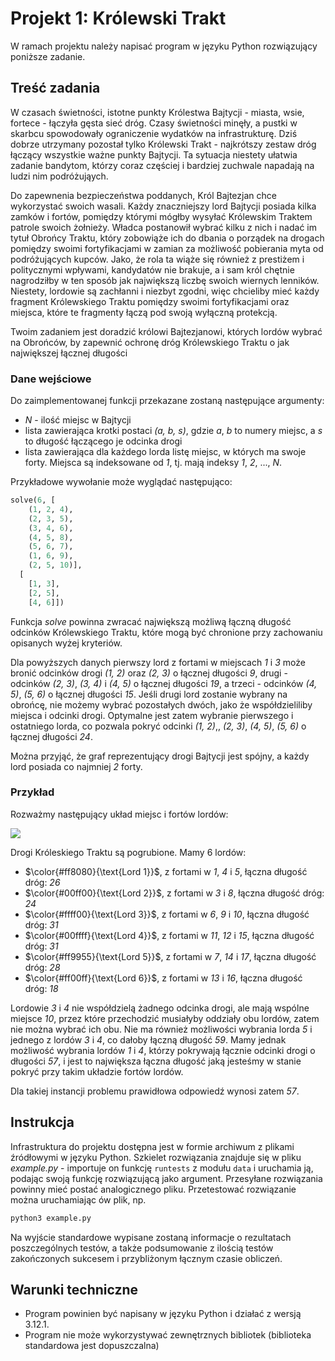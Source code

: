 # Projekt 1: Królewski Trakt

W ramach projektu należy napisać program w języku Python rozwiązujący
poniższe zadanie.

## Treść zadania[](#treść-zadania)

W czasach świetności, istotne punkty Królestwa Bajtycji - miasta, wsie,
fortece - łączyła gęsta sieć dróg. Czasy świetności minęły, a pustki w
skarbcu spowodowały ograniczenie wydatków na infrastrukturę. Dziś dobrze
utrzymany pozostał tylko Królewski Trakt - najkrótszy zestaw dróg
łączący wszystkie ważne punkty Bajtycji. Ta sytuacja niestety ułatwia
zadanie bandytom, którzy coraz częściej i bardziej zuchwale napadają na
ludzi nim podróżująych.

Do zapewnenia bezpieczeństwa poddanych, Król Bajtezjan chce wykorzystać
swoich wasali. Każdy znaczniejszy lord Bajtycji posiada kilka zamków i
fortów, pomiędzy którymi mógłby wysyłać Królewskim Traktem patrole
swoich żołnieży. Władca postanowił wybrać kilku z nich i nadać im tytuł
Obrońcy Traktu, który zobowiąże ich do dbania o porządek na drogach
pomiędzy swoimi fortyfikacjami w zamian za możliwość pobierania myta od
podróżujących kupców. Jako, że rola ta wiąże się również z prestiżem i
politycznymi wpływami, kandydatów nie brakuje, a i sam król chętnie
nagrodziłby w ten sposób jak największą liczbę swoich wiernych lenników.
Niestety, lordowie są zachłanni i niezbyt zgodni, więc chcieliby mieć
każdy fragment Królewskiego Traktu pomiędzy swoimi fortyfikacjami oraz
miejsca, które te fragmenty łączą pod swoją wyłączną protekcją.

Twoim zadaniem jest doradzić królowi Bajtezjanowi, których lordów wybrać
na Obrońców, by zapewnić ochronę dróg Królewskiego Traktu o jak
największej łącznej długości

### Dane wejściowe[](#dane-wejściowe)

Do zaimplementowanej funkcji przekazane zostaną następujące argumenty:

-   *N* - ilość miejsc w Bajtycji
-   lista zawierająca krotki postaci *(a, b, s)*, gdzie *a*, *b* to
    numery miejsc, a *s* to długość łączącego je odcinka drogi
-   lista zawierająca dla każdego lorda listę miejsc, w których ma swoje
    forty. Miejsca są indeksowane od *1*, tj. mają indeksy *1*, *2*,
    ..., *N*.

Przykładowe wywołanie może wyglądać następująco:

```py highlight
solve(6, [
    (1, 2, 4),
    (2, 3, 5),
    (3, 4, 6),
    (4, 5, 8),
    (5, 6, 7),
    (1, 6, 9),
    (2, 5, 10)],
  [
    [1, 3],
    [2, 5],
    [4, 6]])
```

Funkcja *solve* powinna zwracać największą możliwą łączną długość
odcinków Królewskiego Traktu, które mogą być chronione przy zachowaniu
opisanych wyżej kryteriów.

Dla powyższych danych pierwszy lord z fortami w miejscach *1* i *3* może
bronić odcinków drogi *(1, 2)* oraz *(2, 3)* o łącznej długości *9*,
drugi - odcinków *(2, 3)*, *(3, 4)* i *(4, 5)* o łącznej długości *19*,
a trzeci - odcinków *(4, 5)*, *(5, 6)* o łącznej długości *15*. Jeśli
drugi lord zostanie wybrany na obrońcę, nie możemy wybrać pozostałych
dwóch, jako że współdzieliliby miejsca i odcinki drogi. Optymalne jest
zatem wybranie pierwszego i ostatniego lorda, co pozwala pokryć odcinki
*(1, 2)*,, *(2, 3)*, *(4, 5)*, *(5, 6)* o łącznej długości *24*.

Można przyjąć, że graf reprezentujący drogi Bajtycji jest spójny, a
każdy lord posiada co najmniej *2* forty.

### Przykład[](#przykład)

Rozważmy następujący układ miejsc i fortów lordów:

![](Info/Projekt%201_%20Kr%C3%B3lewski%20Trakt%20_%20algograf_pliki/example.png)

Drogi Króleskiego Traktu są pogrubione. Mamy 6 lordów:

-   $\color{#ff8080}{\text{Lord 1}}$, z fortami w *1*, *4* i *5*, łączna długość dróg: *26*
-   $\color{#00ff00}{\text{Lord 2}}$, z fortami w *3* i *8*, łączna długość dróg: *24*
-   $\color{#ffff00}{\text{Lord 3}}$, z fortami w *6*, *9* i *10*, łączna długość dróg: *31*
-   $\color{#00ffff}{\text{Lord 4}}$, z fortami w *11*, *12* i *15*, łączna długość dróg: *31*
-   $\color{#ff9955}{\text{Lord 5}}$, z fortami w *7*, *14* i *17*, łączna długość dróg: *28*
-   $\color{#ff00ff}{\text{Lord 6}}$, z fortami w *13* i *16*, łączna długość dróg: *18*

Lordowie *3* i *4* nie współdzielą żadnego odcinka drogi, ale mają
wspólne miejsce *10*, przez które przechodzić musiałyby oddziały obu
lordów, zatem nie można wybrać ich obu. Nie ma również możliwości
wybrania lorda *5* i jednego z lordów *3* i *4*, co dałoby łączną
długość *59*. Mamy jednak możliwość wybrania lordów *1* i *4*, którzy
pokrywają łącznie odcinki drogi o długości *57*, i jest to największa
łączna długość jaką jesteśmy w stanie pokryć przy takim układzie fortów
lordów.

Dla takiej instancji problemu prawidłowa odpowiedź wynosi zatem *57*.

## Instrukcja[](#instrukcja)

Infrastruktura do projektu dostępna jest w formie archiwum z plikami
źródłowymi w języku Python. Szkielet rozwiązania znajduje
się w pliku *example.py* - importuje on funkcję
`runtests` z modułu
`data` i uruchamia ją, podając
swoją funkcję rozwiązującą jako argument. Przesyłane rozwiązania powinny
mieć postać analogicznego pliku. Przetestować rozwiązanie można
uruchamiając ów plik, np.

```bash highlight
python3 example.py
```

Na wyjście standardowe wypisane zostaną informacje o rezultatach
poszczególnych testów, a także podsumowanie z ilością testów
zakończonych sukcesem i przybliżonym łącznym czasie obliczeń.

## Warunki techniczne[](#warunki-techniczne)

-   Program powinien być napisany w języku Python i działać z wersją
    3.12.1.
-   Program nie może wykorzystywać zewnętrznych bibliotek (biblioteka
    standardowa jest dopuszczalna)
